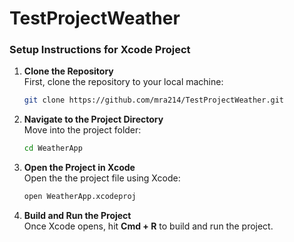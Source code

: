 # TestProjectWeather


### Setup Instructions for Xcode Project

1. **Clone the Repository**  
   First, clone the repository to your local machine:

   ```bash
   git clone https://github.com/mra214/TestProjectWeather.git
   ```

2. **Navigate to the Project Directory**  
   Move into the project folder:

   ```bash
   cd WeatherApp
   ```

3. **Open the Project in Xcode**  
   Open the the project file using Xcode:

   ```bash
   open WeatherApp.xcodeproj
   ```

4. **Build and Run the Project**  
   Once Xcode opens, hit **Cmd + R** to build and run the project.